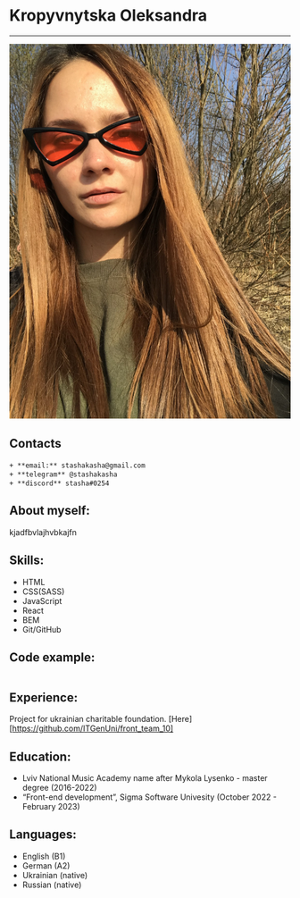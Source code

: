 # Kropyvnytska Oleksandra
***
![Photo](./photo.jpeg)
## Contacts
    + **email:** stashakasha@gmail.com
    + **telegram** @stashakasha
    + **discord** stasha#0254

## About myself:

kjadfbvlajhvbkajfn 

## Skills:

* HTML
* CSS(SASS)
* JavaScript
* React
* BEM
* Git/GitHub

## Code example:

```
```

## Experience:

Project for ukrainian charitable foundation. [Here][https://github.com/ITGenUni/front_team_10]

## Education:

* Lviv National Music Academy name after Mykola Lysenko - master degree (2016-2022)
* “Front-end development”, Sigma Software Univesity (October 2022 - February 2023)

## Languages:

* English (B1)
* German (A2)
* Ukrainian (native)
* Russian (native)
